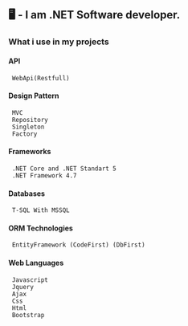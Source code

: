 ## 🖥️ - I am .NET Software developer.
          
### What i use in my projects 

#### API
     WebApi(Restfull)

#### Design Pattern
     MVC
     Repository
     Singleton
     Factory

#### Frameworks
     .NET Core and .NET Standart 5
     .NET Framework 4.7
    
#### Databases
     T-SQL With MSSQL

#### ORM Technologies
     EntityFramework (CodeFirst) (DbFirst)

#### Web Languages
     Javascript
     Jquery
     Ajax
     Css
     Html
     Bootstrap
